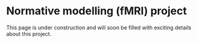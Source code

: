 # Normative modelling (fMRI) project

This page is under construction and will soon be filled with exciting details about this project.